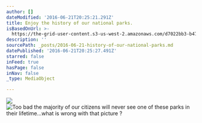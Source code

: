 ```yaml
---
author: []
dateModified: '2016-06-21T20:25:21.291Z'
title: Enjoy the history of our national parks.
isBasedOnUrl: >-
  https://the-grid-user-content.s3-us-west-2.amazonaws.com/d7022bb3-b471-41f7-991c-e724d35562e5.jpg
description: ''
sourcePath: _posts/2016-06-21-history-of-our-national-parks.md
datePublished: '2016-06-21T20:25:27.491Z'
starred: false
inFeed: true
hasPage: false
inNav: false
_type: MediaObject

---
```

![](https://the-grid-user-content.s3-us-west-2.amazonaws.com/841b5a7c-ca88-42c0-b9af-475132be4c53.jpg)
![Too bad the majority of our citizens will never see one of these parks in their lifetime...what is wrong with that picture ?](https://the-grid-user-content.s3-us-west-2.amazonaws.com/d7022bb3-b471-41f7-991c-e724d35562e5.jpg)